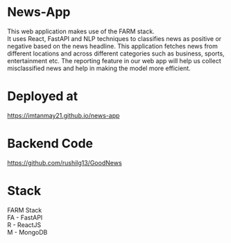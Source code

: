 # News-App
This web application makes use of the FARM stack.
<br>
It uses React, FastAPI and NLP techniques to classifies news as positive or negative based on the news headline. This application fetches news from different locations and across different categories such as business, sports, entertainment etc. The reporting feature in our web app will help us collect misclassified news and help in making the model more efficient.

# Deployed at
https://imtanmay21.github.io/news-app


# Backend Code 
https://github.com/rushilg13/GoodNews

# Stack
FARM Stack <br>
FA - FastAPI <br>
R - ReactJS <br>
M - MongoDB <br>
